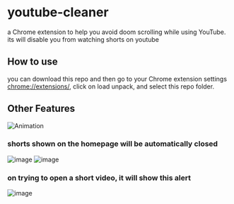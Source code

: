 ﻿# youtube-cleaner
a Chrome extension to help you avoid doom scrolling while using YouTube.
its will disable you from watching shorts on youtube

## How to use

you can download this repo and then go to your Chrome extension settings [chrome://extensions/](chrome://extensions/), click on load unpack, and select this repo folder.



 ## Other Features
![Animation](https://github.com/abhishekm2106/youtube-cleaner/assets/51206988/2b106468-3037-4242-8662-1f9b3c575281)

### shorts shown on the homepage will be automatically closed
![image](https://github.com/abhishekm2106/youtube-cleaner/assets/51206988/6d6d2745-73de-4b47-93e7-d0ee240dce8b)
![image](https://github.com/abhishekm2106/youtube-cleaner/assets/51206988/51a7e2a1-2cc1-41a6-af9b-a364e4a4b570)

### on trying to open a short video, it will show this alert 
![image](https://github.com/abhishekm2106/youtube-cleaner/assets/51206988/baab99fa-cdae-4aa3-a788-6ff2cf5dec55)
